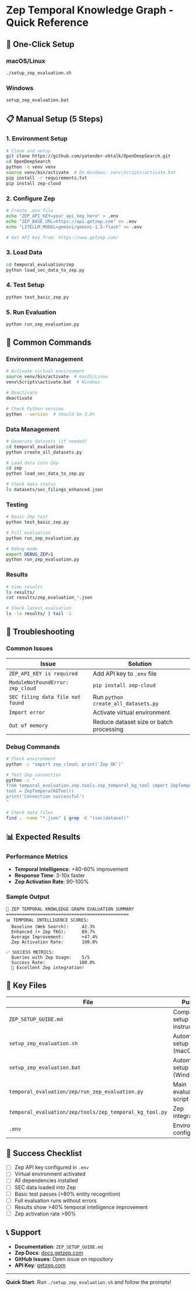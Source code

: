 # Zep Temporal Knowledge Graph - Quick Reference

## 🚀 One-Click Setup

### macOS/Linux
```bash
./setup_zep_evaluation.sh
```

### Windows
```cmd
setup_zep_evaluation.bat
```

## 📋 Manual Setup (5 Steps)

### 1. Environment Setup
```bash
# Clone and setup
git clone https://github.com/yatender-oktalk/OpenDeepSearch.git
cd OpenDeepSearch
python -m venv venv
source venv/bin/activate  # On Windows: venv\Scripts\activate.bat
pip install -r requirements.txt
pip install zep-cloud
```

### 2. Configure Zep
```bash
# Create .env file
echo "ZEP_API_KEY=your_api_key_here" > .env
echo "ZEP_BASE_URL=https://api.getzep.com" >> .env
echo "LITELLM_MODEL=gemini/gemini-1.5-flash" >> .env

# Get API key from: https://www.getzep.com/
```

### 3. Load Data
```bash
cd temporal_evaluation/zep
python load_sec_data_to_zep.py
```

### 4. Test Setup
```bash
python test_basic_zep.py
```

### 5. Run Evaluation
```bash
python run_zep_evaluation.py
```

## 🔧 Common Commands

### Environment Management
```bash
# Activate virtual environment
source venv/bin/activate  # macOS/Linux
venv\Scripts\activate.bat  # Windows

# Deactivate
deactivate

# Check Python version
python --version  # Should be 3.9+
```

### Data Management
```bash
# Generate datasets (if needed)
cd temporal_evaluation
python create_all_datasets.py

# Load data into Zep
cd zep
python load_sec_data_to_zep.py

# Check data status
ls datasets/sec_filings_enhanced.json
```

### Testing
```bash
# Basic Zep test
python test_basic_zep.py

# Full evaluation
python run_zep_evaluation.py

# Debug mode
export DEBUG_ZEP=1
python run_zep_evaluation.py
```

### Results
```bash
# View results
ls results/
cat results/zep_evaluation_*.json

# Check latest evaluation
ls -la results/ | tail -1
```

## 🐛 Troubleshooting

### Common Issues

| Issue | Solution |
|-------|----------|
| `ZEP_API_KEY is required` | Add API key to `.env` file |
| `ModuleNotFoundError: zep_cloud` | `pip install zep-cloud` |
| `SEC filing data file not found` | Run `python create_all_datasets.py` |
| `Import error` | Activate virtual environment |
| `Out of memory` | Reduce dataset size or batch processing |

### Debug Commands
```bash
# Check environment
python -c "import zep_cloud; print('Zep OK')"

# Test Zep connection
python -c "
from temporal_evaluation.zep.tools.zep_temporal_kg_tool import ZepTemporalKGTool
tool = ZepTemporalKGTool()
print('Connection successful')
"

# Check data files
find . -name "*.json" | grep -E "(sec|dataset)"
```

## 📊 Expected Results

### Performance Metrics
- **Temporal Intelligence**: +40-60% improvement
- **Response Time**: 3-10x faster
- **Zep Activation Rate**: 90-100%

### Sample Output
```
🎯 ZEP TEMPORAL KNOWLEDGE GRAPH EVALUATION SUMMARY
===============================================
📊 TEMPORAL INTELLIGENCE SCORES:
  Baseline (Web Search):     42.3%
  Enhanced (+ Zep TKG):      89.7%
  Average Improvement:       +47.4%
  Zep Activation Rate:       100.0%

✅ SUCCESS METRICS:
  Queries with Zep Usage:    5/5
  Success Rate:             100.0%
  🎉 Excellent Zep integration!
```

## 📁 Key Files

| File | Purpose |
|------|---------|
| `ZEP_SETUP_GUIDE.md` | Complete setup instructions |
| `setup_zep_evaluation.sh` | Automated setup (macOS/Linux) |
| `setup_zep_evaluation.bat` | Automated setup (Windows) |
| `temporal_evaluation/zep/run_zep_evaluation.py` | Main evaluation script |
| `temporal_evaluation/zep/tools/zep_temporal_kg_tool.py` | Zep integration |
| `.env` | Environment configuration |

## 🎯 Success Checklist

- [ ] Zep API key configured in `.env`
- [ ] Virtual environment activated
- [ ] All dependencies installed
- [ ] SEC data loaded into Zep
- [ ] Basic test passes (>80% entity recognition)
- [ ] Full evaluation runs without errors
- [ ] Results show >40% temporal intelligence improvement
- [ ] Zep activation rate >90%

## 📞 Support

- **Documentation**: `ZEP_SETUP_GUIDE.md`
- **Zep Docs**: [docs.getzep.com](https://docs.getzep.com/)
- **GitHub Issues**: Open issue on repository
- **API Key**: [getzep.com](https://www.getzep.com/)

---

**Quick Start**: Run `./setup_zep_evaluation.sh` and follow the prompts! 